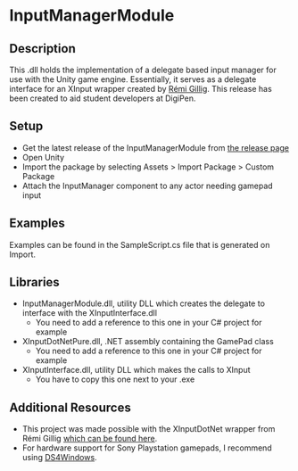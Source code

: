 # InputManagerModule
## Description
This .dll holds the implementation of a delegate based input manager for use with the Unity game engine. Essentially, it serves as a delegate interface for an XInput wrapper created by [Rémi Gillig](https://github.com/speps/XInputDotNet). This release has been created to aid student developers at DigiPen.

## Setup
- Get the latest release of the InputManagerModule from [the release page](https://github.com/jeremymccarty/InputManagerModule/releases/latest)
- Open Unity
- Import the package by selecting Assets > Import Package > Custom Package
- Attach the InputManager component to any actor needing gamepad input

## Examples
Examples can be found in the SampleScript.cs file that is generated on Import.

## Libraries
- InputManagerModule.dll, utility DLL which creates the delegate to interface with the XInputInterface.dll
  - You need to add a reference to this one in your C# project for example
- XInputDotNetPure.dll, .NET assembly containing the GamePad class
  - You need to add a reference to this one in your C# project for example
- XInputInterface.dll, utility DLL which makes the calls to XInput
  - You have to copy this one next to your .exe

## Additional Resources
- This project was made possible with the XInputDotNet wrapper from Rémi Gillig [which can be found here](https://github.com/speps/XInputDotNet).
- For hardware support for Sony Playstation gamepads, I recommend using [DS4Windows](http://ds4windows.com/).